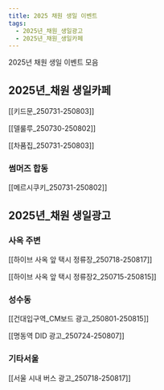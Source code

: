 ```yaml
---
title: 2025 채원 생일 이벤트
tags:
  - 2025년_채원_생일광고
  - 2025년_채원_생일카페
---
```

2025년 채원 생일 이벤트 모음



## 2025년_채원 생일카페

[[키드문_250731-250803]]

[[델룰루_250730-250802]]

[[차품집_250731-250803]]

### 썸머즈 합동

[[메르시쿠키_250731-250802]]


## 2025년_채원 생일광고


### 사옥 주변

[[하이브 사옥 앞 택시 정류장_250718-250817]]

[[하이브 사옥 앞 택시 정류장2_250715-250815]]

### 성수동

[[건대입구역_CM보드 광고_250801-250815]]

[[명동역 DID 광고_250724-250807]]

### 기타서울

[[서울 시내 버스 광고_250718-250817]]
